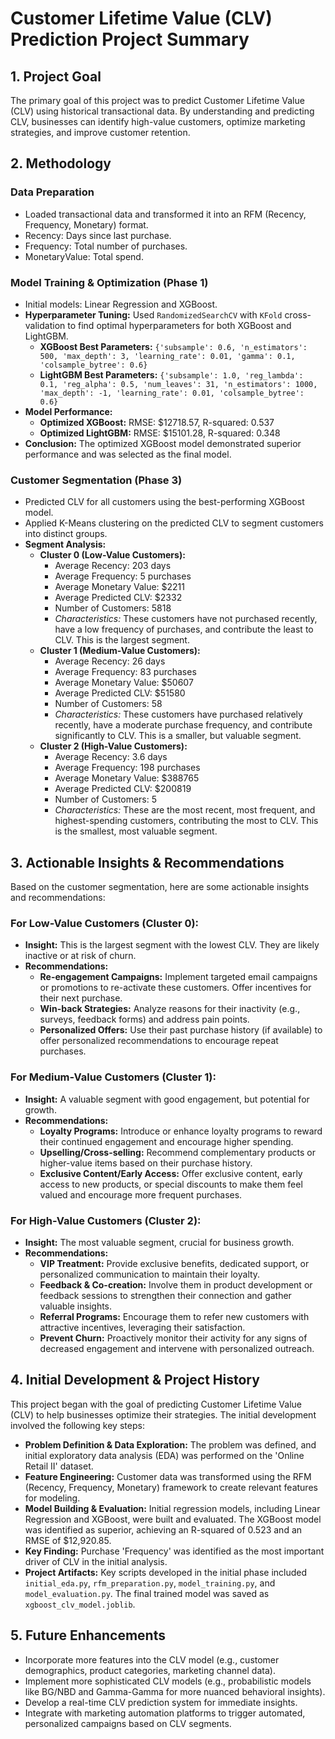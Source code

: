 # Customer Lifetime Value (CLV) Prediction Project Summary

## 1. Project Goal
The primary goal of this project was to predict Customer Lifetime Value (CLV) using historical transactional data. By understanding and predicting CLV, businesses can identify high-value customers, optimize marketing strategies, and improve customer retention.

## 2. Methodology

### Data Preparation
- Loaded transactional data and transformed it into an RFM (Recency, Frequency, Monetary) format.
- Recency: Days since last purchase.
- Frequency: Total number of purchases.
- MonetaryValue: Total spend.

### Model Training & Optimization (Phase 1)
- Initial models: Linear Regression and XGBoost.
- **Hyperparameter Tuning:** Used `RandomizedSearchCV` with `KFold` cross-validation to find optimal hyperparameters for both XGBoost and LightGBM.
    - **XGBoost Best Parameters:** `{'subsample': 0.6, 'n_estimators': 500, 'max_depth': 3, 'learning_rate': 0.01, 'gamma': 0.1, 'colsample_bytree': 0.6}`
    - **LightGBM Best Parameters:** `{'subsample': 1.0, 'reg_lambda': 0.1, 'reg_alpha': 0.5, 'num_leaves': 31, 'n_estimators': 1000, 'max_depth': -1, 'learning_rate': 0.01, 'colsample_bytree': 0.6}`
- **Model Performance:**
    - **Optimized XGBoost:** RMSE: $12718.57, R-squared: 0.537
    - **Optimized LightGBM:** RMSE: $15101.28, R-squared: 0.348
- **Conclusion:** The optimized XGBoost model demonstrated superior performance and was selected as the final model.

### Customer Segmentation (Phase 3)
- Predicted CLV for all customers using the best-performing XGBoost model.
- Applied K-Means clustering on the predicted CLV to segment customers into distinct groups.
- **Segment Analysis:**
    - **Cluster 0 (Low-Value Customers):**
        - Average Recency: 203 days
        - Average Frequency: 5 purchases
        - Average Monetary Value: $2211
        - Average Predicted CLV: $2332
        - Number of Customers: 5818
        - *Characteristics:* These customers have not purchased recently, have a low frequency of purchases, and contribute the least to CLV. This is the largest segment.
    - **Cluster 1 (Medium-Value Customers):**
        - Average Recency: 26 days
        - Average Frequency: 83 purchases
        - Average Monetary Value: $50607
        - Average Predicted CLV: $51580
        - Number of Customers: 58
        - *Characteristics:* These customers have purchased relatively recently, have a moderate purchase frequency, and contribute significantly to CLV. This is a smaller, but valuable segment.
    - **Cluster 2 (High-Value Customers):**
        - Average Recency: 3.6 days
        - Average Frequency: 198 purchases
        - Average Monetary Value: $388765
        - Average Predicted CLV: $200819
        - Number of Customers: 5
        - *Characteristics:* These are the most recent, most frequent, and highest-spending customers, contributing the most to CLV. This is the smallest, most valuable segment.

## 3. Actionable Insights & Recommendations

Based on the customer segmentation, here are some actionable insights and recommendations:

### For Low-Value Customers (Cluster 0):
- **Insight:** This is the largest segment with the lowest CLV. They are likely inactive or at risk of churn.
- **Recommendations:**
    - **Re-engagement Campaigns:** Implement targeted email campaigns or promotions to re-activate these customers. Offer incentives for their next purchase.
    - **Win-back Strategies:** Analyze reasons for their inactivity (e.g., surveys, feedback forms) and address pain points.
    - **Personalized Offers:** Use their past purchase history (if available) to offer personalized recommendations to encourage repeat purchases.

### For Medium-Value Customers (Cluster 1):
- **Insight:** A valuable segment with good engagement, but potential for growth.
- **Recommendations:**
    - **Loyalty Programs:** Introduce or enhance loyalty programs to reward their continued engagement and encourage higher spending.
    - **Upselling/Cross-selling:** Recommend complementary products or higher-value items based on their purchase history.
    - **Exclusive Content/Early Access:** Offer exclusive content, early access to new products, or special discounts to make them feel valued and encourage more frequent purchases.

### For High-Value Customers (Cluster 2):
- **Insight:** The most valuable segment, crucial for business growth.
- **Recommendations:**
    - **VIP Treatment:** Provide exclusive benefits, dedicated support, or personalized communication to maintain their loyalty.
    - **Feedback & Co-creation:** Involve them in product development or feedback sessions to strengthen their connection and gather valuable insights.
    - **Referral Programs:** Encourage them to refer new customers with attractive incentives, leveraging their satisfaction.
    - **Prevent Churn:** Proactively monitor their activity for any signs of decreased engagement and intervene with personalized outreach.

## 4. Initial Development & Project History

This project began with the goal of predicting Customer Lifetime Value (CLV) to help businesses optimize their strategies. The initial development involved the following key steps:

- **Problem Definition & Data Exploration:** The problem was defined, and initial exploratory data analysis (EDA) was performed on the 'Online Retail II' dataset.
- **Feature Engineering:** Customer data was transformed using the RFM (Recency, Frequency, Monetary) framework to create relevant features for modeling.
- **Model Building & Evaluation:** Initial regression models, including Linear Regression and XGBoost, were built and evaluated. The XGBoost model was identified as superior, achieving an R-squared of 0.523 and an RMSE of $12,920.85.
- **Key Finding:** Purchase 'Frequency' was identified as the most important driver of CLV in the initial analysis.
- **Project Artifacts:** Key scripts developed in the initial phase included `initial_eda.py`, `rfm_preparation.py`, `model_training.py`, and `model_evaluation.py`. The final trained model was saved as `xgboost_clv_model.joblib`.

## 5. Future Enhancements
- Incorporate more features into the CLV model (e.g., customer demographics, product categories, marketing channel data).
- Implement more sophisticated CLV models (e.g., probabilistic models like BG/NBD and Gamma-Gamma for more nuanced behavioral insights).
- Develop a real-time CLV prediction system for immediate insights.
- Integrate with marketing automation platforms to trigger automated, personalized campaigns based on CLV segments.
